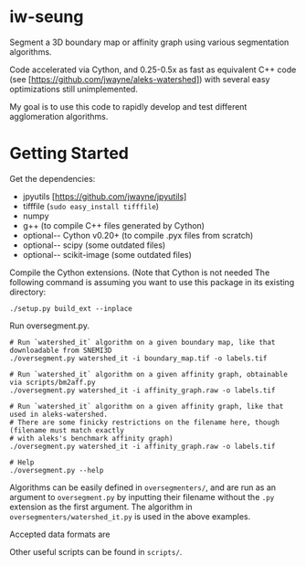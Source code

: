 iw-seung
========

Segment a 3D boundary map or affinity graph using various segmentation algorithms.

Code accelerated via Cython, and 0.25-0.5x as fast as equivalent C++ code (see [https://github.com/jwayne/aleks-watershed]) with several easy optimizations still unimplemented.

My goal is to use this code to rapidly develop and test different agglomeration algorithms.


# Getting Started

Get the dependencies:
* jpyutils [https://github.com/jwayne/jpyutils]
* tifffile (`sudo easy_install tifffile`)
* numpy
* g++ (to compile C++ files generated by Cython)
* optional-- Cython v0.20+ (to compile .pyx files from scratch)
* optional-- scipy (some outdated files)
* optional-- scikit-image (some outdated files)

Compile the Cython extensions.  (Note that Cython is not needed The following command is assuming you want to use this package in its existing directory:
```
./setup.py build_ext --inplace
```

Run oversegment.py.
```
# Run `watershed_it` algorithm on a given boundary map, like that downloadable from SNEMI3D
./oversegment.py watershed_it -i boundary_map.tif -o labels.tif

# Run `watershed_it` algorithm on a given affinity graph, obtainable via scripts/bm2aff.py
./oversegment.py watershed_it -i affinity_graph.raw -o labels.tif

# Run `watershed_it` algorithm on a given affinity graph, like that used in aleks-watershed.
# There are some finicky restrictions on the filename here, though (filename must match exactly
# with aleks's benchmark affinity graph)
./oversegment.py watershed_it -i affinity_graph.raw -o labels.tif

# Help
./oversegment.py --help
```
Algorithms can be easily defined in `oversegmenters/`, and are run as an argument to `oversegment.py` by inputting their filename without the `.py` extension as the first argument.  The algorithm in `oversegmenters/watershed_it.py` is used in the above examples.

Accepted data formats are 

Other useful scripts can be found in `scripts/`.
